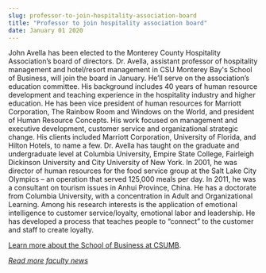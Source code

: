 ```yaml
---
slug: professor-to-join-hospitality-association-board
title: "Professor to join hospitality association board"
date: January 01 2020
---
```


 
<p>
  John Avella has been elected to the Monterey County Hospitality Association’s
  board of directors. Dr. Avella, assistant professor of hospitality management
  and hotel/resort management in CSU Monterey Bay's School of Business, will
  join the board in January. He’ll serve on the association’s education
  committee. His background includes 40 years of human resource development and
  teaching experience in the hospitality industry and higher education. He has
  been vice president of human resources for Marriott Corporation, The Rainbow
  Room and Windows on the World, and president of Human Resource Concepts. His
  work focused on management and executive development, customer service and
  organizational strategic change. His clients included Marriott Corporation,
  University of Florida, and Hilton Hotels, to name a few. Dr. Avella has taught
  on the graduate and undergraduate level at Columbia University, Empire State
  College, Fairleigh Dickinson University and City University of New York. In
  2001, he was director of human resources for the food service group at the
  Salt Lake City Olympics – an operation that served 125,000 meals per day. In
  2011, he was a consultant on tourism issues in Anhui Province, China. He has a
  doctorate from Columbia University, with a concentration in Adult and
  Organizational Learning. Among his research interests is the application of
  emotional intelligence to customer service/loyalty, emotional labor and
  leadership. He has developed a process that teaches people to “connect” to the
  customer and staff to create loyalty.
</p>
<p>
  <a href="https://csumb.edu/business"
    >Learn more about the School of Business at CSUMB</a
  >.
</p>
<p>
  <a href="https://news.csumb.edu/news/2012/nov/25/faculty-highlights"
    ><em>Read more faculty news</em></a
  >
</p>
 
